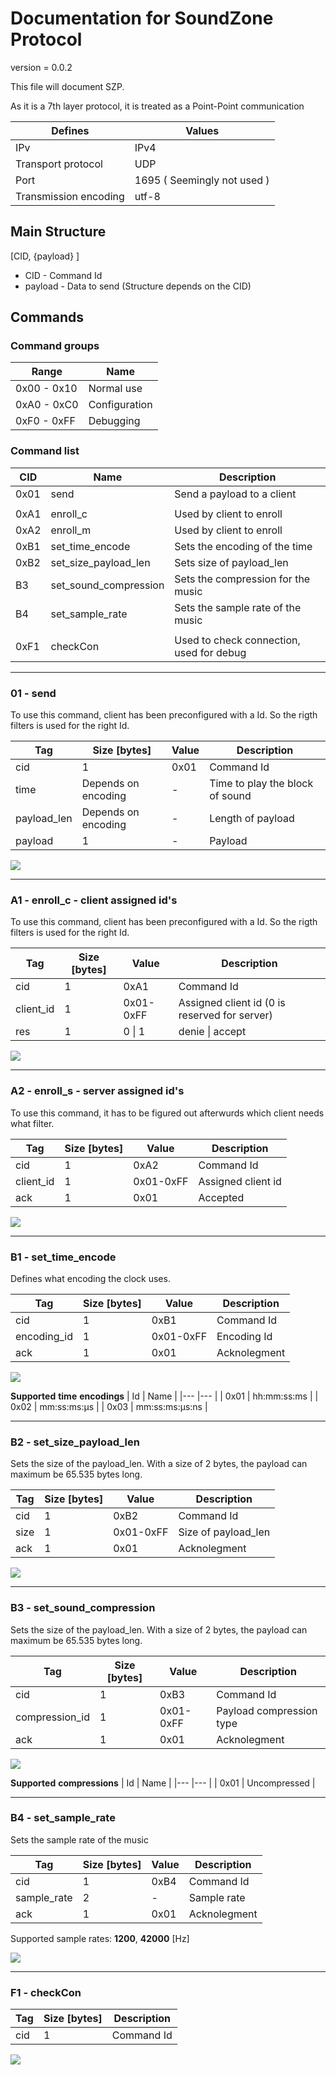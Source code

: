 
# Documentation for SoundZone Protocol
<!-- 
To compile puml use: (Assuming plantuml you are in the directory)
plantuml.jar -tsvg readme.md -o sequence_diagrams
-->

version = 0.0.2

This file will document SZP.

As it is a 7th layer protocol, it is treated as a Point-Point communication

| Defines | Values |
|---|---|
| IPv | IPv4 |
| Transport protocol | UDP |
| Port | 1695 ( Seemingly not used ) |
| Transmission encoding | utf-8 |

## Main Structure

[CID, {payload} ]

* CID - Command Id
* payload - Data to send (Structure depends on the CID)

## Commands 

### Command groups

| Range | Name |
|---| ---|
| 0x00 - 0x10 | Normal use |
| 0xA0 - 0xC0 | Configuration |
| 0xF0 - 0xFF | Debugging |

### Command list

|CID | Name | Description |
|---|---|---|
| 0x01 | send | Send a payload to a client |
|||
| 0xA1 | enroll_c | Used by client to enroll |
| 0xA2 | enroll_m | Used by client to enroll |
| 0xB1 | set_time_encode | Sets the encoding of the time |
| 0xB2 | set_size_payload_len | Sets size of payload_len |
| B3 | set_sound_compression | Sets the compression for the music |
| B4 | set_sample_rate | Sets the sample rate of the music |
|||
| 0xF1 | checkCon | Used to check connection, used for debug |

---

### 01 - send

To use this command, client has been preconfigured with a Id.
So the rigth filters is used for the right Id.

| Tag | Size [bytes] | Value | Description | 
|---|---|---|---|
| cid | 1 | 0x01 | Command Id |
| time | Depends on encoding | - | Time to play the block of sound |
| payload_len | Depends on encoding | - | Length of payload |
| payload | 1 | - | Payload |

<!--
```
@startuml 01_send
server -> client: [ cid, time, payload_len, payload ]
@enduml
```
-->

![](sequence_diagrams/01_send.svg)


---

### A1 - enroll_c - client assigned id's
To use this command, client has been preconfigured with a Id.
So the rigth filters is used for the right Id.

| Tag | Size [bytes] | Value | Description | 
|---|---|---|---|
| cid | 1 | 0xA1 | Command Id |
|  client_id | 1 | 0x01-0xFF | Assigned client id (0 is reserved for server) |
| res | 1 | 0 \| 1 | denie \| accept |

<!--
```
@startuml A1_enrole_c
server <- client: [ cid, client_id ]
server -> client: [ cid, res ]
@enduml
```
-->

![](sequence_diagrams/A1_enrole_c.svg)

---

### A2 - enroll_s - server assigned id's
To use this command, it has to be figured out afterwurds which client needs what filter.

| Tag | Size [bytes] | Value | Description | 
|---|---|---|---|
| cid | 1 | 0xA2 | Command Id |
| client_id | 1 | 0x01-0xFF | Assigned client id |
| ack | 1 | 0x01 | Accepted |

<!--
```
@startuml A2_enrole_s
server <- client: [ cid ]
server -> client: [ cid, client_id ]
group succesful
    server <- client: [ cid, ack]
end
@enduml
```
-->

![](sequence_diagrams/A2_enrole_s.svg)

---

### B1 - set_time_encode
Defines what encoding the clock uses.

| Tag | Size [bytes] | Value | Description | 
|---|---|---|---|
| cid | 1 | 0xB1 | Command Id |
| encoding_id | 1 | 0x01-0xFF | Encoding Id |
| ack | 1 | 0x01 | Acknolegment |

<!--
```
@startuml B1_set_time_encode
server -> client: [ cid, encoding_id ]
group succesful
    server <- client: [ cid, ack ]
end
@enduml
```
-->

![](sequence_diagrams/B1_set_time_encode.svg)

**Supported** **time** **encodings**
| Id | Name |
|--- |--- |
| 0x01 | hh:mm:ss:ms |
| 0x02 | mm:ss:ms:µs |
| 0x03 | mm:ss:ms:µs:ns |

---

### B2 - set_size_payload_len
Sets the size of the payload_len.
With a size of 2 bytes, the payload can maximum be 65.535 bytes long.

| Tag | Size [bytes] | Value | Description | 
|---|---|---|---|
| cid | 1 | 0xB2 | Command Id |
| size | 1 | 0x01-0xFF | Size of payload_len |
| ack | 1 | 0x01 | Acknolegment |

<!--
```
@startuml B2_set_time_encode
server -> client: [ cid, size ]
group succesful
    server <- client: [ cid, ack ]
end
@enduml
```
-->

![](sequence_diagrams/B2_set_time_encode.svg)

---

### B3 - set_sound_compression
Sets the size of the payload_len.
With a size of 2 bytes, the payload can maximum be 65.535 bytes long.

| Tag | Size [bytes] | Value | Description | 
|---|---|---|---|
| cid | 1 | 0xB3 | Command Id |
| compression_id | 1 | 0x01-0xFF | Payload compression type |
| ack | 1 | 0x01 | Acknolegment |

<!--
```
@startuml B3_set_sound_compression
server -> client: [ cid, compression_id ]
group succesful
    server <- client: [ cid, ack ]
end
@enduml
```
-->

![](sequence_diagrams/B3_set_sound_compression.svg)

**Supported** **compressions**
| Id | Name |
|--- |--- |
| 0x01 | Uncompressed |

---

### B4 - set_sample_rate
Sets the sample rate of the music

| Tag | Size [bytes] | Value | Description | 
|---|---|---|---|
| cid | 1 | 0xB4 | Command Id |
| sample_rate | 2 | - | Sample rate |
| ack | 1 | 0x01 | Acknolegment |

Supported sample rates: **1200**, **42000** [Hz] 

<!--
```
@startuml B4_set_sound_compression
server -> client: [ cid, sample_rate ]
group succesful
    server <- client: [ cid, ack ]
end
@enduml
```
-->

![](sequence_diagrams/B4_set_sound_compression.svg)

---

### F1 - checkCon

| Tag | Size [bytes] | Description | 
|---|---|---|
| cid | 1 | Command Id | 

<!--
```
@startuml F1_check_con
server -> client: [ cid ]
group succesful
    server <- client: [ cid ]
end
@enduml
```
-->

![](sequence_diagrams/F1_check_con.svg)